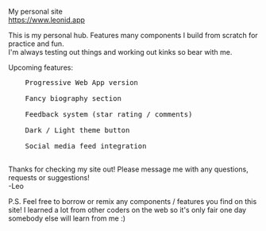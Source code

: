 My personal site<br>
https://www.leonid.app

This is my personal hub. Features many components I build from scratch for practice and fun.<br>
I'm always testing out things and working out kinks so bear with me.

Upcoming features:<br>
<pre>
	Progressive Web App version<br>
	Fancy biography section<br>
	Feedback system (star rating / comments)<br>
	Dark / Light theme button<br>
	Social media feed integration<br>
</pre>

Thanks for checking my site out! Please message me with any questions, requests or suggestions!<br>
-Leo

P.S. Feel free to borrow or remix any components / features you find on this site! I learned a lot from other coders on the web so it's only fair one day somebody else will learn from me :)

